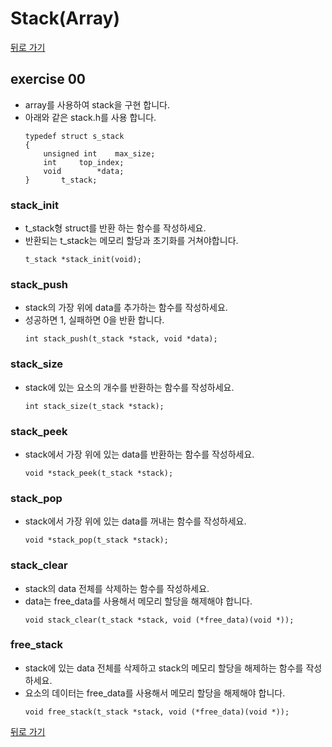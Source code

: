 # Stack(Array)

[뒤로 가기](..)

## exercise 00
- array를 사용하여 stack을 구현 합니다.
- 아래와 같은 stack.h를 사용 합니다.
	```
	typedef struct s_stack
	{
		unsigned int	max_size;
		int		top_index;
		void		*data;
	}		t_stack;
	```

### stack_init
- t_stack형 struct를 반환 하는 함수를 작성하세요.
- 반환되는 t_stack는 메모리 할당과 초기화를 거쳐야합니다.
	```
	t_stack *stack_init(void);
	```
	
### stack_push
- stack의 가장 위에 data를 추가하는 함수를 작성하세요.
- 성공하면 1, 실패하면 0을 반환 합니다.
	```
	int stack_push(t_stack *stack, void *data);
	```

### stack_size
- stack에 있는 요소의 개수를 반환하는 함수를 작성하세요.
	```
	int stack_size(t_stack *stack);
	```

### stack_peek
- stack에서 가장 위에 있는 data를 반환하는 함수를 작성하세요.
	```
	void *stack_peek(t_stack *stack);
	```

### stack_pop
- stack에서 가장 위에 있는 data를 꺼내는 함수를 작성하세요.
	```
	void *stack_pop(t_stack *stack);
	```

### stack_clear
- stack의 data 전체를 삭제하는 함수를 작성하세요.
- data는 free_data를 사용해서 메모리 할당을 해제해야 합니다.
	```
	void stack_clear(t_stack *stack, void (*free_data)(void *));
	```

### free_stack
- stack에 있는 data 전체를 삭제하고 stack의 메모리 할당을 해제하는 함수를 작성하세요.
- 요소의 데이터는 free_data를 사용해서 메모리 할당을 해제해야 합니다.
	```
	void free_stack(t_stack *stack, void (*free_data)(void *));
	```


[뒤로 가기](..)
